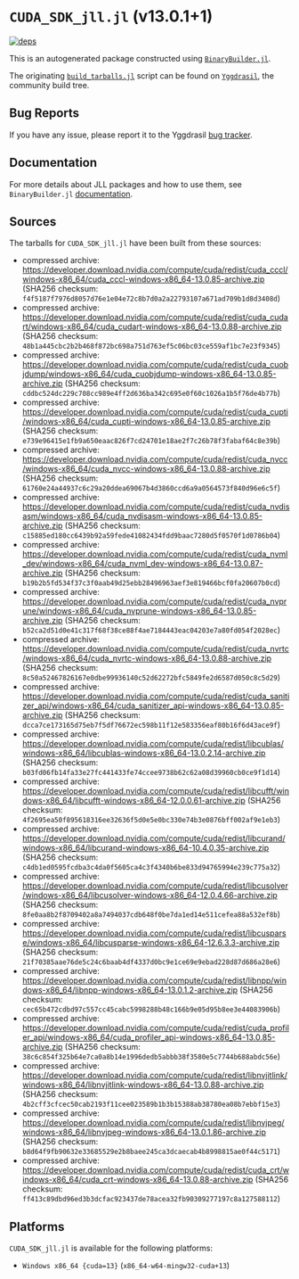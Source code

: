 # `CUDA_SDK_jll.jl` (v13.0.1+1)

[![deps](https://juliahub.com/docs/CUDA_SDK_jll/deps.svg)](https://juliahub.com/ui/Packages/General/CUDA_SDK_jll/)

This is an autogenerated package constructed using [`BinaryBuilder.jl`](https://github.com/JuliaPackaging/BinaryBuilder.jl).

The originating [`build_tarballs.jl`](https://github.com/JuliaPackaging/Yggdrasil/blob/2690bef0b328a414fe22220dad2ef72f301131cc/C/CUDA/CUDA_SDK@13.0/build_tarballs.jl) script can be found on [`Yggdrasil`](https://github.com/JuliaPackaging/Yggdrasil/), the community build tree.

## Bug Reports

If you have any issue, please report it to the Yggdrasil [bug tracker](https://github.com/JuliaPackaging/Yggdrasil/issues).

## Documentation

For more details about JLL packages and how to use them, see `BinaryBuilder.jl` [documentation](https://docs.binarybuilder.org/stable/jll/).

## Sources

The tarballs for `CUDA_SDK_jll.jl` have been built from these sources:

* compressed archive: https://developer.download.nvidia.com/compute/cuda/redist/cuda_cccl/windows-x86_64/cuda_cccl-windows-x86_64-13.0.85-archive.zip (SHA256 checksum: `f4f5187f7976d8057d76e1e04e72c8b7d0a2a22793107a671ad709b1d8d3408d`)
* compressed archive: https://developer.download.nvidia.com/compute/cuda/redist/cuda_cudart/windows-x86_64/cuda_cudart-windows-x86_64-13.0.88-archive.zip (SHA256 checksum: `48b1a445cbc2b2b468f872bc698a751d763ef5c06bc03ce559af1bc7e23f9345`)
* compressed archive: https://developer.download.nvidia.com/compute/cuda/redist/cuda_cuobjdump/windows-x86_64/cuda_cuobjdump-windows-x86_64-13.0.85-archive.zip (SHA256 checksum: `cddbc524dc229c708cc989e4ff2d636ba342c695e0f60c1026a1b5f76de4b77b`)
* compressed archive: https://developer.download.nvidia.com/compute/cuda/redist/cuda_cupti/windows-x86_64/cuda_cupti-windows-x86_64-13.0.85-archive.zip (SHA256 checksum: `e739e96415e1fb9a650eaac826f7cd24701e18ae2f7c26b78f3fabaf64c8e39b`)
* compressed archive: https://developer.download.nvidia.com/compute/cuda/redist/cuda_nvcc/windows-x86_64/cuda_nvcc-windows-x86_64-13.0.88-archive.zip (SHA256 checksum: `61760e24a44937c6c29a20ddea69067b4d3860ccd6a9a0564573f840d96e6c5f`)
* compressed archive: https://developer.download.nvidia.com/compute/cuda/redist/cuda_nvdisasm/windows-x86_64/cuda_nvdisasm-windows-x86_64-13.0.85-archive.zip (SHA256 checksum: `c15885ed180cc6439b92a59fede41082434fdd9baac7280d5f0570f1d0786b04`)
* compressed archive: https://developer.download.nvidia.com/compute/cuda/redist/cuda_nvml_dev/windows-x86_64/cuda_nvml_dev-windows-x86_64-13.0.87-archive.zip (SHA256 checksum: `b19b2b5fd534f37c3f0aab49d25ebb28496963aef3e819466bcf0fa20607b0cd`)
* compressed archive: https://developer.download.nvidia.com/compute/cuda/redist/cuda_nvprune/windows-x86_64/cuda_nvprune-windows-x86_64-13.0.85-archive.zip (SHA256 checksum: `b52ca2d51d0e41c317f68f38ce88f4ae7184443eac04203e7a80fd054f2028ec`)
* compressed archive: https://developer.download.nvidia.com/compute/cuda/redist/cuda_nvrtc/windows-x86_64/cuda_nvrtc-windows-x86_64-13.0.88-archive.zip (SHA256 checksum: `8c50a52467826167e0dbe99936140c52d62272bfc5849fe2d6587d050c8c5d29`)
* compressed archive: https://developer.download.nvidia.com/compute/cuda/redist/cuda_sanitizer_api/windows-x86_64/cuda_sanitizer_api-windows-x86_64-13.0.85-archive.zip (SHA256 checksum: `dcca7ce173165d75eb7f5df76672ec598b11f12e583356eaf80b16f6d43ace9f`)
* compressed archive: https://developer.download.nvidia.com/compute/cuda/redist/libcublas/windows-x86_64/libcublas-windows-x86_64-13.0.2.14-archive.zip (SHA256 checksum: `b03fd06fb14fa33e27fc441433fe74ccee9738b62c62a08d39960cb0ce9f1d14`)
* compressed archive: https://developer.download.nvidia.com/compute/cuda/redist/libcufft/windows-x86_64/libcufft-windows-x86_64-12.0.0.61-archive.zip (SHA256 checksum: `4f2695ea50f895618316ee32636f5d0e5e0bc330e74b3e0876bff002af9e1eb3`)
* compressed archive: https://developer.download.nvidia.com/compute/cuda/redist/libcurand/windows-x86_64/libcurand-windows-x86_64-10.4.0.35-archive.zip (SHA256 checksum: `c4db1ed0595fcdba3c4da0f5605ca4c3f4340b6be833d94765994e239c775a32`)
* compressed archive: https://developer.download.nvidia.com/compute/cuda/redist/libcusolver/windows-x86_64/libcusolver-windows-x86_64-12.0.4.66-archive.zip (SHA256 checksum: `8fe0aa8b2f8709402a8a7494037cdb648f0be7da1ed14e511cefea88a532ef8b`)
* compressed archive: https://developer.download.nvidia.com/compute/cuda/redist/libcusparse/windows-x86_64/libcusparse-windows-x86_64-12.6.3.3-archive.zip (SHA256 checksum: `21f70385aae76de5c24c6baab4df4337d0bc9e1ce69e9ebad228d87d686a28e6`)
* compressed archive: https://developer.download.nvidia.com/compute/cuda/redist/libnpp/windows-x86_64/libnpp-windows-x86_64-13.0.1.2-archive.zip (SHA256 checksum: `cec65b472cdbd97c557cc45cabc5998288b48c166b9e05d95b8ee3e44083906b`)
* compressed archive: https://developer.download.nvidia.com/compute/cuda/redist/cuda_profiler_api/windows-x86_64/cuda_profiler_api-windows-x86_64-13.0.85-archive.zip (SHA256 checksum: `38c6c854f325b64e7ca0a8b14e1996dedb5abbb38f3580e5c7744b688abdc56e`)
* compressed archive: https://developer.download.nvidia.com/compute/cuda/redist/libnvjitlink/windows-x86_64/libnvjitlink-windows-x86_64-13.0.88-archive.zip (SHA256 checksum: `4b2cff3cfcec50cab2193f11cee023589b1b3b15388ab38780ea08b7ebbf15e3`)
* compressed archive: https://developer.download.nvidia.com/compute/cuda/redist/libnvjpeg/windows-x86_64/libnvjpeg-windows-x86_64-13.0.1.86-archive.zip (SHA256 checksum: `b8d64f9fb90632e33685529e2b8baee245ca3dcaecab4b8998815ae0f44c5171`)
* compressed archive: https://developer.download.nvidia.com/compute/cuda/redist/cuda_crt/windows-x86_64/cuda_crt-windows-x86_64-13.0.88-archive.zip (SHA256 checksum: `ff413c89dbd96ed3b3dcfac923437de78acea32fb90309277197c8a127588112`)

## Platforms

`CUDA_SDK_jll.jl` is available for the following platforms:

* `Windows x86_64 {cuda=13}` (`x86_64-w64-mingw32-cuda+13`)
